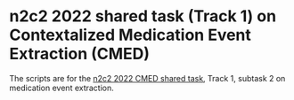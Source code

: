 # n2c2 2022 shared task (Track 1) on Contextalized Medication Event Extraction (CMED)
The scripts are for the <a href="https://n2c2.dbmi.hms.harvard.edu/2022-track-1" target="_blank">n2c2 2022 CMED shared task</a>, Track 1, subtask 2 on medication event extraction.

